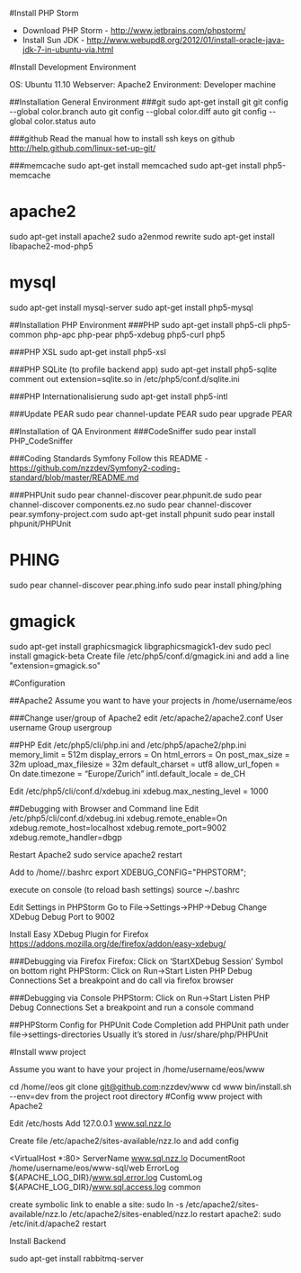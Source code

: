 #Install PHP Storm
* Download PHP Storm - http://www.jetbrains.com/phpstorm/
* Install Sun JDK - http://www.webupd8.org/2012/01/install-oracle-java-jdk-7-in-ubuntu-via.html

#Install Development Environment

OS: Ubuntu 11.10
Webserver: Apache2
Environment: Developer machine

##Installation General Environment
###git
sudo apt-get install git
git config --global color.branch auto
git config --global color.diff auto
git config --global color.status auto

###github
Read the manual how to install ssh keys on github
http://help.github.com/linux-set-up-git/

###memcache
sudo apt-get install memcached
sudo apt-get install php5-memcache

# apache2
sudo apt-get install apache2
sudo a2enmod rewrite
sudo apt-get install libapache2-mod-php5

# mysql
sudo apt-get install mysql-server
sudo apt-get install php5-mysql


##Installation PHP Environment
###PHP
sudo apt-get install php5-cli php5-common php-apc php-pear php5-xdebug php5-curl php5

###PHP XSL
sudo apt-get install php5-xsl

###PHP SQLite (to profile backend app)
sudo apt-get install php5-sqlite
comment out extension=sqlite.so in /etc/php5/conf.d/sqlite.ini

###PHP Internationalisierung
sudo apt-get install php5-intl

###Update PEAR
sudo pear channel-update PEAR
sudo pear upgrade PEAR

##Installation of QA Environment
###CodeSniffer
sudo pear install PHP_CodeSniffer

###Coding Standards Symfony
Follow this README - https://github.com/nzzdev/Symfony2-coding-standard/blob/master/README.md

###PHPUnit
sudo pear channel-discover pear.phpunit.de
sudo pear channel-discover components.ez.no
sudo pear channel-discover pear.symfony-project.com
sudo apt-get install phpunit
sudo pear install phpunit/PHPUnit

# PHING
sudo pear channel-discover pear.phing.info
sudo pear install phing/phing

# gmagick
sudo apt-get install graphicsmagick libgraphicsmagick1-dev
sudo pecl install gmagick-beta
Create file /etc/php5/conf.d/gmagick.ini and add a line "extension=gmagick.so"
 

#Configuration

##Apache2
Assume you want to have your projects in /home/username/eos

###Change user/group of Apache2
edit /etc/apache2/apache2.conf
User username
Group usergroup

##PHP
Edit /etc/php5/cli/php.ini and /etc/php5/apache2/php.ini
memory_limit = 512m
display_errors = On
html_errors = On
post_max_size = 32m
upload_max_filesize = 32m
default_charset = utf8
allow_url_fopen = On
date.timezone = “Europe/Zurich”
intl.default_locale = de_CH

Edit /etc/php5/cli/conf.d/xdebug.ini
xdebug.max_nesting_level = 1000

##Debugging with Browser and Command line
Edit /etc/php5/cli/conf.d/xdebug.ini
xdebug.remote_enable=On
xdebug.remote_host=localhost
xdebug.remote_port=9002
xdebug.remote_handler=dbgp

Restart Apache2
sudo service apache2 restart

Add to /home/<usernmae>/.bashrc
export XDEBUG_CONFIG="PHPSTORM";

execute on console (to reload bash settings)
source ~/.bashrc


Edit Settings in PHPStorm
Go to File->Settings->PHP->Debug
Change XDebug Debug Port to 9002

Install Easy XDebug Plugin for Firefox
https://addons.mozilla.org/de/firefox/addon/easy-xdebug/

###Debugging via Firefox
Firefox: Click on ‘StartXDebug Session’ Symbol on bottom right
PHPStorm: Click on Run->Start Listen PHP Debug Connections
Set a breakpoint and do call via firefox browser

###Debugging via Console
PHPStorm: Click on Run->Start Listen PHP Debug Connections
Set a breakpoint and run a console command

##PHPStorm Config
for PHPUnit Code Completion add PHPUnit path under file->settings-directories
Usually it’s stored in /usr/share/php/PHPUnit








#Install www project

Assume you want to have your project in /home/username/eos/www

cd /home/<username>/eos
git clone git@github.com:nzzdev/www
cd www
bin/install.sh --env=dev from the project root directory
#Config www project with Apache2

Edit /etc/hosts
Add 127.0.0.1 www.sql.nzz.lo

Create file /etc/apache2/sites-available/nzz.lo
and add config

<VirtualHost *:80>
    ServerName  www.sql.nzz.lo
    DocumentRoot /home/username/eos/www-sql/web
    ErrorLog ${APACHE_LOG_DIR}/www.sql.error.log
    CustomLog ${APACHE_LOG_DIR}/www.sql.access.log common
</VirtualHost>

create symbolic link to enable a site:
sudo ln -s /etc/apache2/sites-available/nzz.lo /etc/apache2/sites-enabled/nzz.lo
restart apache2:
sudo /etc/init.d/apache2 restart






Install Backend


sudo apt-get install rabbitmq-server

